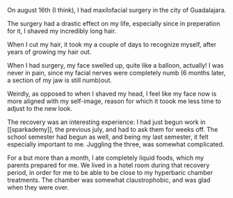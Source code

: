 On august 16th (I think), I had maxilofacial surgery in the city of Guadalajara. 

The surgery had a drastic effect on my life, especially since in preperation for it, I shaved my incredibly long hair.

When I cut my hair,  it took my a couple of days to recognize myself, after years of growing my hair out.

When I had surgery, my face swelled up, quite like a balloon, actually! I was never in pain, since my facial nerves were completely numb (6 months later, a section of my jaw is still numb)out.

Weirdly, as opposed to when I shaved my head, I feel like my face now is  more aligned with my self-image, reason for which it toook me less time to adjust to the new look.

The recovery was an interesting experience: I had just begun work in [[sparkademy]], the previous july, and had to ask them for weeks off. The school semester had begun as well, and being my last semester, it felt especially important to me. Juggling the three, was somewhat complicated.

For a but more than a month, I ate completely liquid foods, which my parents prepared for me. We lived in a hotel room during that recovery period, in order for me to be able to be close to my hyperbaric chamber treatments. The chamber was somewhat claustrophobic, and was glad when they were over.